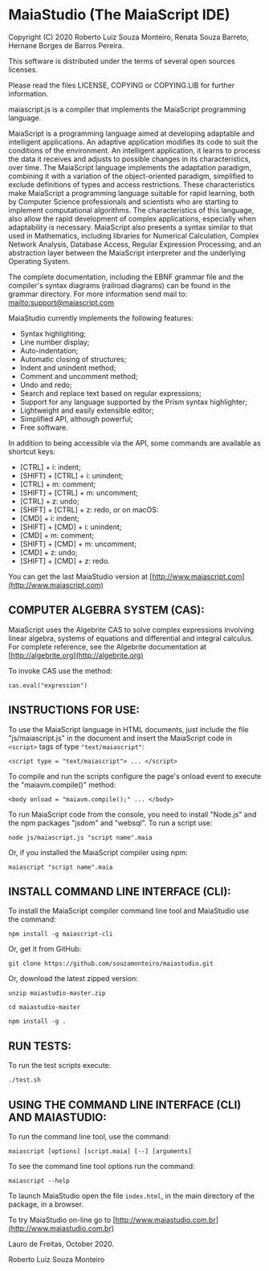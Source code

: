 # MaiaStudio (The MaiaScript IDE)

Copyright (C) 2020 Roberto Luiz Souza Monteiro, Renata Souza Barreto, Hernane Borges de Barros Pereira.

This software is distributed under the terms of several open sources licenses.

Please read the files LICENSE, COPYING or COPYING.LIB for further information.

maiascript.js is a compiler that implements the MaiaScript programming language.

MaiaScript is a programming language aimed at developing adaptable and
intelligent applications. An adaptive application modifies its code to
suit the conditions of the environment. An intelligent application,
it learns to process the data it receives and adjusts to possible changes
in its characteristics, over time. The MaiaScript language implements the
adaptation paradigm, combining it with a variation of the object-oriented
paradigm, simplified to exclude definitions of types and access restrictions.
These characteristics make MaiaScript a programming language suitable for
rapid learning, both by Computer Science professionals and scientists who
are starting to implement computational algorithms. The characteristics of
this language, also allow the rapid development of complex applications,
especially when adaptability is necessary. MaiaScript also presents a syntax
similar to that used in Mathematics, including libraries for Numerical Calculation,
Complex Network Analysis, Database Access, Regular Expression Processing, and an
abstraction layer between the MaiaScript interpreter and the underlying Operating System.

The complete documentation, including the EBNF grammar file and the compiler's
syntax diagrams (railroad diagrams) can be found in the grammar directory.
For more information send mail to: [mailto:support@maiascript.com](mailto:support@maiascript.com)

MaiaStudio currently implements the following features:
- Syntax highlighting;
- Line number display;
- Auto-indentation;
- Automatic closing of structures;
- Indent and unindent method;
- Comment and uncomment method;
- Undo and redo;
- Search and replace text based on regular expressions;
- Support for any language supported by the Prism syntax highlighter;
- Lightweight and easily extensible editor;
- Simplified API, although powerful;
- Free software.

In addition to being accessible via the API, some commands are available as shortcut keys:
- [CTRL] + i: indent;
- [SHIFT] + [CTRL] + i: unindent;
- [CTRL] + m: comment;
- [SHIFT] + [CTRL] + m: uncomment;
- [CTRL] + z: undo;
- [SHIFT] + [CTRL] + z: redo,
or on macOS:
- [CMD] + i: indent;
- [SHIFT] + [CMD] + i: unindent;
- [CMD] + m: comment;
- [SHIFT] + [CMD] + m: uncomment;
- [CMD] + z: undo;
- [SHIFT] + [CMD] + z: redo.

You can get the last MaiaStudio version at [http://www.maiascript.com](http://www.maiascript.com)

## COMPUTER ALGEBRA SYSTEM (CAS):

MaiaScript uses the Algebrite CAS to solve complex expressions involving linear algebra,
systems of equations and differential and integral calculus. For complete reference,
see the Algebrite documentation at [http://algebrite.org](http://algebrite.org)

To invoke CAS use the method:

`cas.eval("expression")`

## INSTRUCTIONS FOR USE:

To use the MaiaScript language in HTML documents, just include the
file "js/maiascript.js" in the document and insert the MaiaScript code
in `<script>` tags of type `"text/maiascript"`:

`<script type = "text/maiascript"> ... </script>`

To compile and run the scripts configure the page's onload event to execute
the "maiavm.compile()" method:

`<body onload = "maiavm.compile();" ... </body>`

To run MaiaScript code from the console, you need to install "Node.js" and the
npm packages "jsdom" and "websql". To run a script use:

`node js/maiascript.js "script name".maia`

Or, if you installed the MaiaScript compiler using npm:

`maiascript "script name".maia`

## INSTALL COMMAND LINE INTERFACE (CLI):

To install the MaiaScript compiler command line tool and MaiaStudio use the command:

`npm install -g maiascript-cli`

Or, get it from GitHub:

`git clone https://github.com/souzamonteiro/maiastudio.git`

Or, download the latest zipped version:

`unzip maiastudio-master.zip`

`cd maiastudio-master`

`npm install -g .`

## RUN TESTS:

To run the test scripts execute:

`./test.sh`

## USING THE COMMAND LINE INTERFACE (CLI) AND MAIASTUDIO:

To run the command line tool, use the command:

`maiascript [options] [script.maia] [--] [arguments]`

To see the command line tool options run the command:

`maiascript --help`

To launch MaiaStudio open the file `index.html`, in the main directory of the package, in a browser.

To try MaiaStudio on-line go to [http://www.maiastudio.com.br](http://www.maiastudio.com.br)

Lauro de Freitas, October 2020.

Roberto Luiz Souza Monteiro

